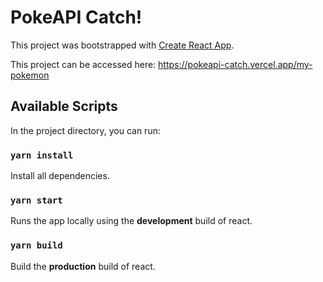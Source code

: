 # PokeAPI Catch!

This project was bootstrapped with [Create React App](https://github.com/facebook/create-react-app).

This project can be accessed here: https://pokeapi-catch.vercel.app/my-pokemon

## Available Scripts

In the project directory, you can run:

### `yarn install`

Install all dependencies.

### `yarn start`

Runs the app locally using the **development** build of react.

### `yarn build`

Build the **production** build of react.
